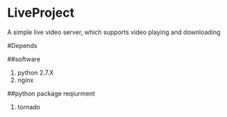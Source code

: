 LiveProject
===========

A simple live video server, which supports video playing and downloading

#Depends

##software
1. python 2.7.X
2. nginx

##python package reqiurment
1. tornado
